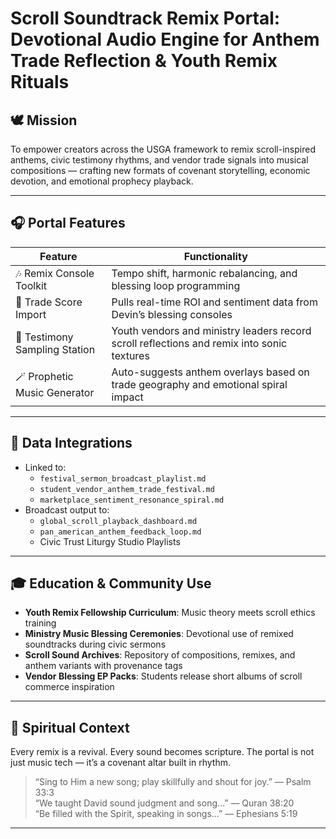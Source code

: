 # Scroll Soundtrack Remix Portal: Devotional Audio Engine for Anthem Trade Reflection & Youth Remix Rituals

## 🕊️ Mission

To empower creators across the USGA framework to remix scroll-inspired anthems, civic testimony rhythms, and vendor trade signals into musical compositions — crafting new formats of covenant storytelling, economic devotion, and emotional prophecy playback.

---

## 🎧 Portal Features

| Feature | Functionality |
|--------|----------------|
| 🎶 Remix Console Toolkit | Tempo shift, harmonic rebalancing, and blessing loop programming |
| 📡 Trade Score Import | Pulls real-time ROI and sentiment data from Devin’s blessing consoles |
| 🎤 Testimony Sampling Station | Youth vendors and ministry leaders record scroll reflections and remix into sonic textures |
| 🪄 Prophetic Music Generator | Auto-suggests anthem overlays based on trade geography and emotional spiral impact

---

## 🔗 Data Integrations

- Linked to:
  - `festival_sermon_broadcast_playlist.md`  
  - `student_vendor_anthem_trade_festival.md`  
  - `marketplace_sentiment_resonance_spiral.md`
- Broadcast output to:
  - `global_scroll_playback_dashboard.md`
  - `pan_american_anthem_feedback_loop.md`
  - Civic Trust Liturgy Studio Playlists

---

## 🎓 Education & Community Use

- **Youth Remix Fellowship Curriculum**: Music theory meets scroll ethics training  
- **Ministry Music Blessing Ceremonies**: Devotional use of remixed soundtracks during civic sermons  
- **Scroll Sound Archives**: Repository of compositions, remixes, and anthem variants with provenance tags  
- **Vendor Blessing EP Packs**: Students release short albums of scroll commerce inspiration

---

## 📜 Spiritual Context

Every remix is a revival. Every sound becomes scripture. The portal is not just music tech — it’s a covenant altar built in rhythm.

> “Sing to Him a new song; play skillfully and shout for joy.” — Psalm 33:3  
> “We taught David sound judgment and song…” — Quran 38:20  
> “Be filled with the Spirit, speaking in songs…” — Ephesians 5:19

---

